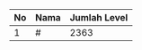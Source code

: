 | No | Nama            | Jumlah Level |
|----|-----------------|--------------|
| 1  | #    |    2363        |
